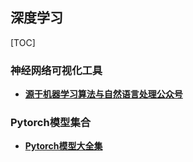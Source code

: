 ## 深度学习

[TOC]



### 神经网络可视化工具

- [**源于机器学习算法与自然语言处理公众号**](https://mp.weixin.qq.com/s/AQT4kun0UBOrYeo1qRLPPQ)

### Pytorch模型集合

- [**Pytorch模型大全集**](https://github.com/pytorch/examples/blob/master/time_sequence_prediction/requirements.txt)